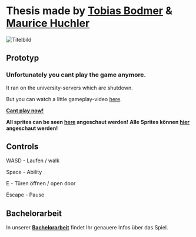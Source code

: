 # Thesis made by **[Tobias Bodmer](https://github.com/Tobias-Bodmer)** & **[Maurice Huchler](https://github.com/MauriceHuchler)** 

![Titelbild](https://user-images.githubusercontent.com/48796225/176191154-bdcdc3ec-15a4-4c1b-b715-fd7f3b4fb800.jpg)

## **Prototyp**

### Unfortunately you cant play the game anymore. 
It ran on the university-servers which are shutdown.

But you can watch a little gameplay-video [here](https://mauricehuchler.github.io/Thesis/thesis_show.mp4).


**[Cant play now!](https://tobias-bodmer.github.io/Thesis/index.html)**

**All sprites can be seen [here](https://tobias-bodmer.github.io/Thesis/sprites.html)  angeschaut werden!** 
**Alle Sprites können [hier](https://tobias-bodmer.github.io/Thesis/sprites.html)  angeschaut werden!** 

## **Controls**

WASD  - Laufen / walk

Space - Ability 

E - Türen öffnen / open door

Escape - Pause

## **Bachelorarbeit**

In unserer **[Bachelorarbeit](https://github.com/Tobias-Bodmer/Thesis/blob/main/Dokumentation/Bachelorarbeit_Huchler_Bodmer.pdf)** findet Ihr genauere Infos über das Spiel.
